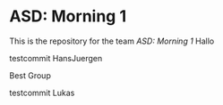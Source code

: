 # ASD: Morning 1
 
This is the repository for the team *ASD: Morning 1*
Hallo

testcommit HansJuergen

Best Group

testcommit Lukas

